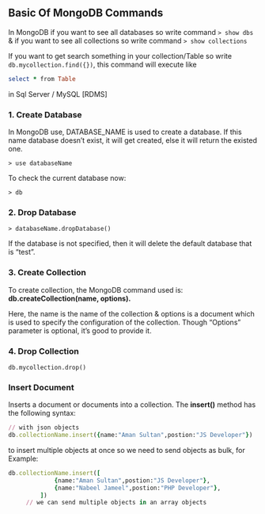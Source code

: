 ## Basic Of MongoDB Commands

In MongoDB if you want to see all databases so write command `> show dbs` & if you want to see all collections so write command `> show collections`

If you want to get search something in your collection/Table so write `db.mycollection.find({})`, this command will execute like 
```ruby 
select * from Table
``` 
in Sql Server / MySQL [RDMS]

### 1. Create Database

In MongoDB use, DATABASE_NAME is used to create a database. If this name database doesn’t exist, it will get created, else it will return the existed one.

`> use databaseName`

To check the current database now:

`> db`

### 2. Drop Database
`> databaseName.dropDatabase()`

If the database is not specified, then it will delete the default database that is “test”.

### 3. Create Collection

To create collection, the MongoDB command used is:  **db.createCollection(name, options).** 

Here, the name is the name of the collection & options is a document which is used to specify the configuration of the collection. Though “Options” parameter is optional, it’s good to provide it.

### 4. Drop Collection
`db.mycollection.drop()`

### Insert Document
Inserts a document or documents into a collection.
The **insert()** method has the following syntax:
```ruby
// with json objects
db.collectionName.insert({name:"Aman Sultan",postion:"JS Developer"})
```
to insert multiple objects at once so we need to send objects as bulk, for Example:
```ruby
db.collectionName.insert([
             {name:"Aman Sultan",postion:"JS Developer"},
             {name:"Nabeel Jameel",postion:"PHP Developer"},
         ])
     // we can send multiple objects in an array objects
```

